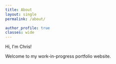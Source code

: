 ```yaml
---
title: About
layout: single
permalink: /about/

author_profile: true
classes: wide
---
```

Hi, I'm Chris! 

Welcome to my work-in-progress portfolio website.